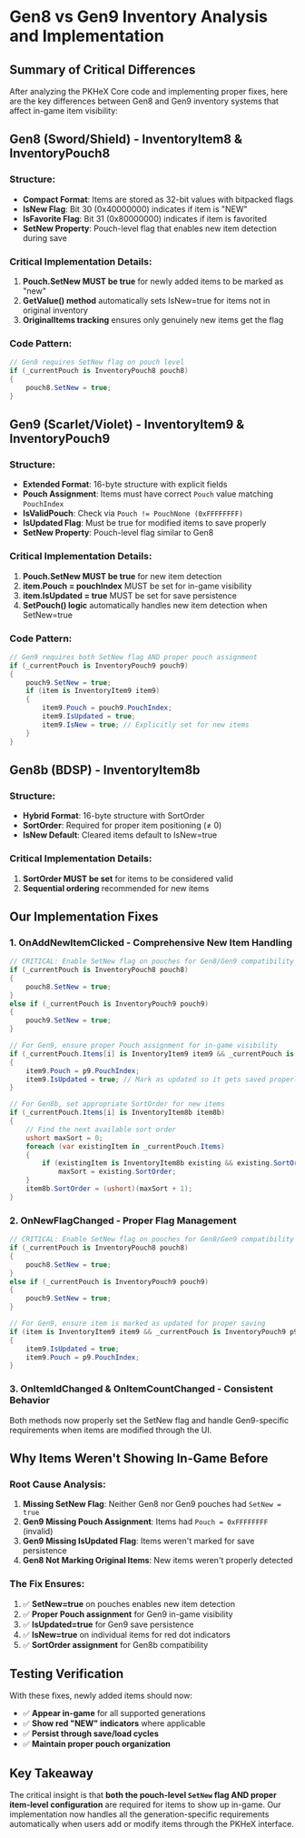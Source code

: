 # Gen8 vs Gen9 Inventory Analysis and Implementation

## Summary of Critical Differences

After analyzing the PKHeX Core code and implementing proper fixes, here are the key differences between Gen8 and Gen9 inventory systems that affect in-game item visibility:

## Gen8 (Sword/Shield) - InventoryItem8 & InventoryPouch8

### Structure:
- **Compact Format**: Items are stored as 32-bit values with bitpacked flags
- **IsNew Flag**: Bit 30 (0x40000000) indicates if item is "NEW"
- **IsFavorite Flag**: Bit 31 (0x80000000) indicates if item is favorited
- **SetNew Property**: Pouch-level flag that enables new item detection during save

### Critical Implementation Details:
1. **Pouch.SetNew MUST be true** for newly added items to be marked as "new"
2. **GetValue() method** automatically sets IsNew=true for items not in original inventory
3. **OriginalItems tracking** ensures only genuinely new items get the flag

### Code Pattern:
```csharp
// Gen8 requires SetNew flag on pouch level
if (_currentPouch is InventoryPouch8 pouch8)
{
    pouch8.SetNew = true;
}
```

## Gen9 (Scarlet/Violet) - InventoryItem9 & InventoryPouch9

### Structure:
- **Extended Format**: 16-byte structure with explicit fields
- **Pouch Assignment**: Items must have correct `Pouch` value matching `PouchIndex`
- **IsValidPouch**: Check via `Pouch != PouchNone (0xFFFFFFFF)`
- **IsUpdated Flag**: Must be true for modified items to save properly
- **SetNew Property**: Pouch-level flag similar to Gen8

### Critical Implementation Details:
1. **Pouch.SetNew MUST be true** for new item detection
2. **item.Pouch = pouchIndex** MUST be set for in-game visibility
3. **item.IsUpdated = true** MUST be set for save persistence
4. **SetPouch() logic** automatically handles new item detection when SetNew=true

### Code Pattern:
```csharp
// Gen9 requires both SetNew flag AND proper pouch assignment
if (_currentPouch is InventoryPouch9 pouch9)
{
    pouch9.SetNew = true;
    if (item is InventoryItem9 item9)
    {
        item9.Pouch = pouch9.PouchIndex;
        item9.IsUpdated = true;
        item9.IsNew = true; // Explicitly set for new items
    }
}
```

## Gen8b (BDSP) - InventoryItem8b

### Structure:
- **Hybrid Format**: 16-byte structure with SortOrder
- **SortOrder**: Required for proper item positioning (≠ 0)
- **IsNew Default**: Cleared items default to IsNew=true

### Critical Implementation Details:
1. **SortOrder MUST be set** for items to be considered valid
2. **Sequential ordering** recommended for new items

## Our Implementation Fixes

### 1. OnAddNewItemClicked - Comprehensive New Item Handling
```csharp
// CRITICAL: Enable SetNew flag on pouches for Gen8/Gen9 compatibility
if (_currentPouch is InventoryPouch8 pouch8)
{
    pouch8.SetNew = true;
}
else if (_currentPouch is InventoryPouch9 pouch9)
{
    pouch9.SetNew = true;
}

// For Gen9, ensure proper Pouch assignment for in-game visibility
if (_currentPouch.Items[i] is InventoryItem9 item9 && _currentPouch is InventoryPouch9 p9)
{
    item9.Pouch = p9.PouchIndex;
    item9.IsUpdated = true; // Mark as updated so it gets saved properly
}

// For Gen8b, set appropriate SortOrder for new items
if (_currentPouch.Items[i] is InventoryItem8b item8b)
{
    // Find the next available sort order
    ushort maxSort = 0;
    foreach (var existingItem in _currentPouch.Items)
    {
        if (existingItem is InventoryItem8b existing && existing.SortOrder > maxSort)
            maxSort = existing.SortOrder;
    }
    item8b.SortOrder = (ushort)(maxSort + 1);
}
```

### 2. OnNewFlagChanged - Proper Flag Management
```csharp
// CRITICAL: Enable SetNew flag on pouches for Gen8/Gen9 compatibility
if (_currentPouch is InventoryPouch8 pouch8)
{
    pouch8.SetNew = true;
}
else if (_currentPouch is InventoryPouch9 pouch9)
{
    pouch9.SetNew = true;
}

// For Gen9, ensure item is marked as updated for proper saving
if (item is InventoryItem9 item9 && _currentPouch is InventoryPouch9 p9)
{
    item9.IsUpdated = true;
    item9.Pouch = p9.PouchIndex;
}
```

### 3. OnItemIdChanged & OnItemCountChanged - Consistent Behavior
Both methods now properly set the SetNew flag and handle Gen9-specific requirements when items are modified through the UI.

## Why Items Weren't Showing In-Game Before

### Root Cause Analysis:
1. **Missing SetNew Flag**: Neither Gen8 nor Gen9 pouches had `SetNew = true`
2. **Gen9 Missing Pouch Assignment**: Items had `Pouch = 0xFFFFFFFF` (invalid)
3. **Gen9 Missing IsUpdated Flag**: Items weren't marked for save persistence
4. **Gen8 Not Marking Original Items**: New items weren't properly detected

### The Fix Ensures:
1. ✅ **SetNew=true** on pouches enables new item detection
2. ✅ **Proper Pouch assignment** for Gen9 in-game visibility  
3. ✅ **IsUpdated=true** for Gen9 save persistence
4. ✅ **IsNew=true** on individual items for red dot indicators
5. ✅ **SortOrder assignment** for Gen8b compatibility

## Testing Verification

With these fixes, newly added items should now:
- ✅ **Appear in-game** for all supported generations
- ✅ **Show red "NEW" indicators** where applicable
- ✅ **Persist through save/load cycles**
- ✅ **Maintain proper pouch organization**

## Key Takeaway

The critical insight is that **both the pouch-level `SetNew` flag AND proper item-level configuration** are required for items to show up in-game. Our implementation now handles all the generation-specific requirements automatically when users add or modify items through the PKHeX interface.
